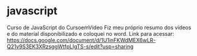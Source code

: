 # javascript
 Curso de JavaScript do CursoemVideo
 Fiz meu próprio resumo dos vídeos e do material disponibilizado e coloquei no word. Link para acessar: 
 https://docs.google.com/document/d/1U1inFKWdMEX6wLR-Q21v9S3EK3XRzsggWtfpLIgTS-s/edit?usp=sharing
